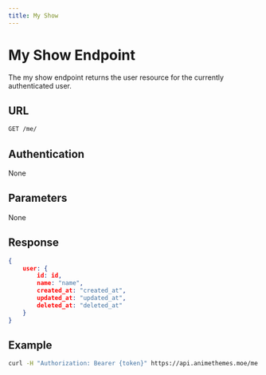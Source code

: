 ```yaml
---
title: My Show
---
```


# My Show Endpoint

The my show endpoint returns the user resource for the currently authenticated user.

## URL

```sh
GET /me/
```

## Authentication

None

## Parameters

None

## Response

```json
{
    user: {
        id: id,
        name: "name",
        created_at: "created_at",
        updated_at: "updated_at",
        deleted_at: "deleted_at"
    }
}
```

## Example

```bash
curl -H "Authorization: Bearer {token}" https://api.animethemes.moe/me
```
